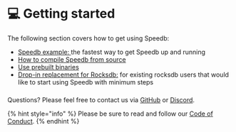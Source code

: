 # 💻 Getting started

The following section covers how to get using Speedb:

* [Speedb example: ](speedb-example.md)the fastest way to get Speedb up and running
* [How to compile Speedb](how-to-compile-speedb.md)[ from source](how-to-compile-speedb.md)
* [Use prebuilt binaries ](install.md)
* [Drop-in replacement for Rocksdb:](drop-in-replacement.md) for existing rocksdb users that would like to start using Speedb with minimum steps&#x20;

###

Questions? Please feel free to contact us via [GitHub](https://github.com/speedb-io/speedb/discussions) or [Discord](https://discord.gg/52yzKZ5G9D).

{% hint style="info" %}
Please be sure to read and follow our [Code of Conduct](https://github.com/speedb-io/speedb/blob/main/CODE\_OF\_CONDUCT.md).
{% endhint %}

